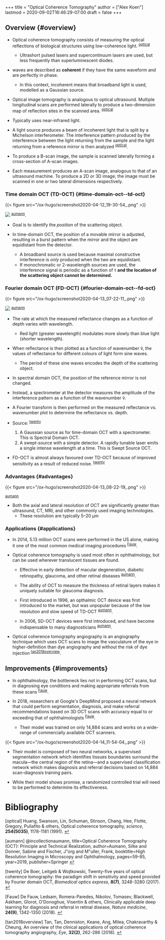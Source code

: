 +++
title = "Optical Coherence Tomography"
author = ["Alex Koen"]
lastmod = 2020-09-02T16:46:29-07:00
draft = false
+++

## Overview {#overview}

-   Optical coherence tomography consists of measuring the optical reflections of biological structures using low-coherence light. <sup id="4313277ed1d56c552d84008ff59b3d64"><a href="#optical" title="Huang, Swanson, Lin, Schuman, Stinson, Chang, Hee, Flotte, Gregory, Puliafito \&amp; others, Optical coherence tomography, {science}, v(5035), 1178--1181 (1991).">optical</a></sup>
    -   Ultrashort pulsed lasers and supercontinuum lasers are used, but less frequently than superluminescent diodes.

-   waves are described as **coherent** if they have the same waveform and are perfectly in phase.
    -   In this context, incoherent means that broadband light is used, modelled as a Gaussian source.

-   Optical image tomography is analogous to optical ultrasound. Multiple longitudinal scans are performed laterally to produce a two-dimension map of reflection sites in the scanned area. <sup id="4313277ed1d56c552d84008ff59b3d64"><a href="#optical" title="Huang, Swanson, Lin, Schuman, Stinson, Chang, Hee, Flotte, Gregory, Puliafito \&amp; others, Optical coherence tomography, {science}, v(5035), 1178--1181 (1991).">optical</a></sup>

-   Typically uses near-infrared light.

-   A light source produces a beam of incoherent light that is split by a Michelson interferometer. The interference pattern produced by the interference between the light returning from the sample and the light returning from a reference mirror is then analyzed <sup id="4313277ed1d56c552d84008ff59b3d64"><a href="#optical" title="Huang, Swanson, Lin, Schuman, Stinson, Chang, Hee, Flotte, Gregory, Puliafito \&amp; others, Optical coherence tomography, {science}, v(5035), 1178--1181 (1991).">optical</a></sup>.

-   To produce a B-scan image, the sample is scanned laterally forming a cross-section of A-scan images.

-   Each measurement produces an A-scan image, analogous to that of an ultrasound machine. To produce a 2D or 3D image, the image must be scanned in one or two lateral dimensions respectively.


### Time domain OCT (TD-OCT) {#time-domain-oct--td-oct}

{{< figure src="/ox-hugo/screenshot2020-04-12_19-30-54_.png" >}}

![](/ox-hugo/screenshot2020-04-13_08-34-21_.png)
<sup id="6f749bf4e5bb6903f28c6f030daa5a1a"><a href="#aumann" title="@incollection{aumann,
  title={Optical Coherence Tomography (OCT): Principle and Technical Realization},
  author={Aumann, Silke and Donner, Sabine and Fischer, J{\o}rg and M{\u}ller, Frank},
  booktitle={High Resolution Imaging in Microscopy and Ophthalmology},
  pages={59--85},
  year={2019},
  publisher={Springer}
}">aumann</a></sup>.

-   Goal is to identify the _position_ of the scattering object.

-   In time-domain OCT, the position of a movable mirror is adjusted, resulting in a burst pattern when the mirror and the object are equidistant from the detector.
    -   A broadband source is used because maximal constructive interference is _only_ produced when the two are equidistant.
    -   If monochromatic or 2-wavelength sources are used, the interference signal is periodic as a function of τ **and the location of the scattering object cannot be determined.**


### Fourier domain OCT (FD-OCT) {#fourier-domain-oct--fd-oct}

{{< figure src="/ox-hugo/screenshot2020-04-13_07-22-11_.png" >}}

![](/ox-hugo/screenshot2020-04-13_08-42-26_.png)
<sup id="6f749bf4e5bb6903f28c6f030daa5a1a"><a href="#aumann" title="@incollection{aumann,
  title={Optical Coherence Tomography (OCT): Principle and Technical Realization},
  author={Aumann, Silke and Donner, Sabine and Fischer, J{\o}rg and M{\u}ller, Frank},
  booktitle={High Resolution Imaging in Microscopy and Ophthalmology},
  pages={59--85},
  year={2019},
  publisher={Springer}
}">aumann</a></sup>

-   The rate at which the measured reflectance changes as a function of depth varies with wavelength.
    -   Red light (greater wavelength) modulates more slowly than blue light (shorter wavelength).

-   When reflectance is then plotted as a function of wavenumber ṽ, the values of reflectance for different colours of light form sine waves.
    -   The period of these sine waves encodes the depth of the scattering object.

-   In spectral domain OCT, the position of the reference mirror is not changed.

-   Instead, a spectrometer at the detector measures the amplitude of the interference pattern as a function of the wavenumber ṽ.

-   A Fourier transform is then performed on the measured reflectance vs. wavenumber plot to determine the reflectance vs. depth.

-   Source:
    <sup id="ab389edaabf8d841f5719d0cf64006a3"><a href="#twenty" title="De Boer, Leitgeb \&amp; Wojtkowski, Twenty-five years of optical coherence tomography: the paradigm shift in sensitivity and speed provided by Fourier domain OCT, {Biomedical optics express}, v(7), 3248--3280 (2017).">twenty</a></sup>
    1.  A Gaussian source as for time-domain OCT with a spectrometer. This is Spectral Domain OCT.
    2.  A swept-source with a simple detector. A rapidly tunable laser emits a single intense wavelength at a time. This is Swept Source OCT.

-   FD-OCT is almost always favoured over TD-OCT because of improved sensitivity as a result of reduced noise. <sup id="ab389edaabf8d841f5719d0cf64006a3"><a href="#twenty" title="De Boer, Leitgeb \&amp; Wojtkowski, Twenty-five years of optical coherence tomography: the paradigm shift in sensitivity and speed provided by Fourier domain OCT, {Biomedical optics express}, v(7), 3248--3280 (2017).">twenty</a></sup>


### Advantages {#advantages}

{{< figure src="/ox-hugo/screenshot2020-04-13_08-22-19_.png" >}}

<sup id="6f749bf4e5bb6903f28c6f030daa5a1a"><a href="#aumann" title="@incollection{aumann,
  title={Optical Coherence Tomography (OCT): Principle and Technical Realization},
  author={Aumann, Silke and Donner, Sabine and Fischer, J{\o}rg and M{\u}ller, Frank},
  booktitle={High Resolution Imaging in Microscopy and Ophthalmology},
  pages={59--85},
  year={2019},
  publisher={Springer}
}">aumann</a></sup>

-   Both the axial and lateral resolution of OCT are significantly greater than ultrasound, CT, MRI, and other commonly used imaging technologies.
    -   These resolution are typically 5–20 µm


### Applications {#applications}

-   In 2014, 5.13 million OCT scans were performed in the US alone, making it one of the most common medical imaging procedures <sup id="a3770611f451f8dd05948bd4fef01fc9"><a href="#Fauw" title="De Fauw, Ledsam, Romera-Paredes, Nikolov, Tomasev, Blackwell, Askham, Glorot, O&#8217;Donoghue, Visentin \&amp; others, Clinically applicable deep learning for diagnosis and referral in retinal disease, {Nature medicine}, v(9), 1342--1350 (2018).">Fauw</a></sup>.

-   Optical coherence tomography is used most often in ophthalmology, but can be used wherever translucent tissues are found.
    -   Effective in early detection of macular degeneration, diabetic retinopathy, glaucoma, and other retinal diseases <sup id="6f749bf4e5bb6903f28c6f030daa5a1a"><a href="#aumann" title="@incollection{aumann,
          title={Optical Coherence Tomography (OCT): Principle and Technical Realization},
          author={Aumann, Silke and Donner, Sabine and Fischer, J{\o}rg and M{\u}ller, Frank},
          booktitle={High Resolution Imaging in Microscopy and Ophthalmology},
          pages={59--85},
          year={2019},
          publisher={Springer}
        }">aumann</a></sup>.

    -   The ability of OCT to measure the thickness of retinal layers makes it uniquely suitable for glaucoma diagnosis.

    -   First introduced in 1996, an opthalmic OCT device was first introduced to the market, but was unpopular because of the low resolution and slow speed of TD-OCT <sup id="6f749bf4e5bb6903f28c6f030daa5a1a"><a href="#aumann" title="@incollection{aumann,
          title={Optical Coherence Tomography (OCT): Principle and Technical Realization},
          author={Aumann, Silke and Donner, Sabine and Fischer, J{\o}rg and M{\u}ller, Frank},
          booktitle={High Resolution Imaging in Microscopy and Ophthalmology},
          pages={59--85},
          year={2019},
          publisher={Springer}
        }">aumann</a></sup>.
    -   In 2006, SD-OCT devices were first introduced, and have become indispensable to many diagnosticians <sup id="6f749bf4e5bb6903f28c6f030daa5a1a"><a href="#aumann" title="@incollection{aumann,
          title={Optical Coherence Tomography (OCT): Principle and Technical Realization},
          author={Aumann, Silke and Donner, Sabine and Fischer, J{\o}rg and M{\u}ller, Frank},
          booktitle={High Resolution Imaging in Microscopy and Ophthalmology},
          pages={59--85},
          year={2019},
          publisher={Springer}
        }">aumann</a></sup>.

-   Optical coherence tomography angiography is an angiography technique which uses OCT scans to image the vasculature of the eye in higher-definition than dye angiography and without the risk of dye injection <sup id="da8adc90d2537b97e3de9da5493a9f89"><a href="#tan2018overview" title="Tan, Tan, Denniston, Keane, Ang, Milea, Chakravarthy \&amp; Cheung, An overview of the clinical applications of optical coherence tomography angiography, {Eye}, v(2), 262--286 (2018).">tan2018overview</a></sup>.


## Improvements {#improvements}

-   In ophthalmology, the bottleneck lies not in performing OCT scans, but in diagnosing eye conditions and making appropriate referrals from these scans <sup id="a3770611f451f8dd05948bd4fef01fc9"><a href="#Fauw" title="De Fauw, Ledsam, Romera-Paredes, Nikolov, Tomasev, Blackwell, Askham, Glorot, O&#8217;Donoghue, Visentin \&amp; others, Clinically applicable deep learning for diagnosis and referral in retinal disease, {Nature medicine}, v(9), 1342--1350 (2018).">Fauw</a></sup>.

-   In 2018, researchers at Google's DeepMind proposed a neural network that could perform segmentation, diagnosis, and make referral recommendations based on 3D OCT scans with accuracy equal to or exceeding that of ophthalmologists <sup id="a3770611f451f8dd05948bd4fef01fc9"><a href="#Fauw" title="De Fauw, Ledsam, Romera-Paredes, Nikolov, Tomasev, Blackwell, Askham, Glorot, O&#8217;Donoghue, Visentin \&amp; others, Clinically applicable deep learning for diagnosis and referral in retinal disease, {Nature medicine}, v(9), 1342--1350 (2018).">Fauw</a></sup>.
    -   Their model was trained on only 14,884 scans and works on a wide-range of commercially available OCT scanners.

{{< figure src="/ox-hugo/screenshot2020-04-14_11-54-04_.png" >}}

-   Their model is composed of two neural networks, a supervised segmentation network which identifies tissues boundaries surround the macula—the central region of the retina—and a supervised classification network which makes diagnosis and referral decisions based on 14,884 scan-diagnosis training pairs.

-   While their model shows promise, a randomized controlled trial will need to be performed to determine its effectiveness.

# Bibliography
<a id="optical"></a>[optical] Huang, Swanson, Lin, Schuman, Stinson, Chang, Hee, Flotte, Gregory, Puliafito & others, Optical coherence tomography, <i>science</i>, <b>254(5035)</b>, 1178-1181 (1991). [↩](#4313277ed1d56c552d84008ff59b3d64)

<a id="aumann"></a>[aumann] @incollectionaumann,
  title=Optical Coherence Tomography (OCT): Principle and Technical Realization,
  author=Aumann, Silke and Donner, Sabine and Fischer, J\"org and M\"uller, Frank,
  booktitle=High Resolution Imaging in Microscopy and Ophthalmology,
  pages=59-85,
  year=2019,
  publisher=Springer
 [↩](#6f749bf4e5bb6903f28c6f030daa5a1a)

<a id="twenty"></a>[twenty] De Boer, Leitgeb & Wojtkowski, Twenty-five years of optical coherence tomography: the paradigm shift in sensitivity and speed provided by Fourier domain OCT, <i>Biomedical optics express</i>, <b>8(7)</b>, 3248-3280 (2017). [↩](#ab389edaabf8d841f5719d0cf64006a3)

<a id="Fauw"></a>[Fauw] De Fauw, Ledsam, Romera-Paredes, Nikolov, Tomasev, Blackwell, Askham, Glorot, O’Donoghue, Visentin & others, Clinically applicable deep learning for diagnosis and referral in retinal disease, <i>Nature medicine</i>, <b>24(9)</b>, 1342-1350 (2018). [↩](#a3770611f451f8dd05948bd4fef01fc9)

<a id="tan2018overview"></a>[tan2018overview] Tan, Tan, Denniston, Keane, Ang, Milea, Chakravarthy & Cheung, An overview of the clinical applications of optical coherence tomography angiography, <i>Eye</i>, <b>32(2)</b>, 262-286 (2018). [↩](#da8adc90d2537b97e3de9da5493a9f89)
